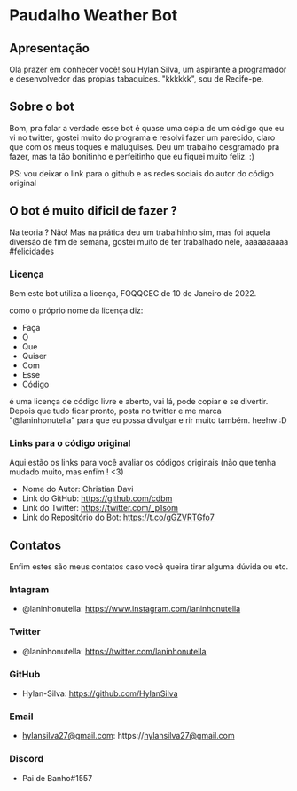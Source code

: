 # Paudalho Weather Bot

## Apresentação

Olá prazer em conhecer você! sou Hylan Silva, um aspirante a programador
e desenvolvedor das própias tabaquices. "kkkkkk", sou de Recife-pe.

## Sobre o bot

Bom, pra falar a verdade esse bot é quase uma cópia de um código que eu vi 
no twitter, gostei muito do programa e resolvi fazer um parecido, claro que
com os meus toques e maluquises. Deu um trabalho desgramado pra fazer, mas
ta tão bonitinho e perfeitinho que eu fiquei muito feliz. :) 

PS: vou deixar o link para o github e as redes sociais do autor do código original

## O bot é muito dificil de fazer ? 

Na teoria ? Não! Mas na prática deu um trabalhinho sim, mas foi aquela diversão
de fim de semana, gostei muito de ter trabalhado nele, aaaaaaaaaa #felicidades

### Licença

Bem este bot utiliza a licença, FOQQCEC de 10 de Janeiro de 2022.

como o próprio nome da licença diz: 
* Faça
* O
* Que 
* Quiser
* Com 
* Esse
* Código

é uma licença de código livre e aberto, vai lá, pode copiar e se divertir.
Depois que tudo ficar pronto, posta no twitter e me marca "@laninhonutella"
para que eu possa divulgar e rir muito também. heehw :D 

### Links para o código original

Aqui estão os links para você avaliar os códigos originais (não que tenha mudado muito, mas enfim ! <3)

* Nome do Autor: Christian Davi
* Link do GitHub: https://github.com/cdbm
* Link do Twitter: https://twitter.com/_p1som
* Link do Repositório do Bot: https://t.co/gGZVRTGfo7


## Contatos 

Enfim estes são meus contatos caso você queira tirar alguma dúvida ou etc.

### Intagram
* @laninhonutella: https://www.instagram.com/laninhonutella

### Twitter
* @laninhonutella: https://twitter.com/laninhonutella

### GitHub
* Hylan-Silva: https://github.com/HylanSilva

### Email
* hylansilva27@gmail.com: https://hylansilva27@gmail.com

### Discord
* Pai de Banho#1557 